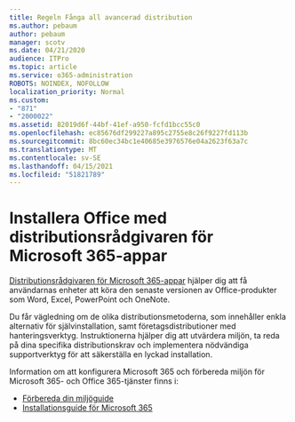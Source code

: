 ```yaml
---
title: Regeln Fånga all avancerad distribution
ms.author: pebaum
author: pebaum
manager: scotv
ms.date: 04/21/2020
audience: ITPro
ms.topic: article
ms.service: o365-administration
ROBOTS: NOINDEX, NOFOLLOW
localization_priority: Normal
ms.custom:
- "871"
- "2000022"
ms.assetid: 82019d6f-44bf-41ef-a950-fcfd1bcc55c0
ms.openlocfilehash: ec85676df299227a895c2755e8c26f9227fd113b
ms.sourcegitcommit: 8bc60ec34bc1e40685e3976576e04a2623f63a7c
ms.translationtype: MT
ms.contentlocale: sv-SE
ms.lasthandoff: 04/15/2021
ms.locfileid: "51821789"
---
```

# <a name="install-office-with-the-microsoft-365-apps-deployment-advisor"></a>Installera Office med distributionsrådgivaren för Microsoft 365-appar

[Distributionsrådgivaren för Microsoft 365-appar](https://go.microsoft.com/fwlink/?linkid=2145748) hjälper dig att få användarnas enheter att köra den senaste versionen av Office-produkter som Word, Excel, PowerPoint och OneNote.
  
Du får vägledning om de olika distributionsmetoderna, som innehåller enkla alternativ för självinstallation, samt företagsdistributioner med hanteringsverktyg. Instruktionerna hjälper dig att utvärdera miljön, ta reda på dina specifika distributionskrav och implementera nödvändiga supportverktyg för att säkerställa en lyckad installation.
  
Information om att konfigurera Microsoft 365 och förbereda miljön för Microsoft 365- och Office 365-tjänster finns i:

- [Förbereda din miljöguide](https://go.microsoft.com/fwlink/?linkid=2005213)
- [Installationsguide för Microsoft 365](https://go.microsoft.com/fwlink/?linkid=2072646)
